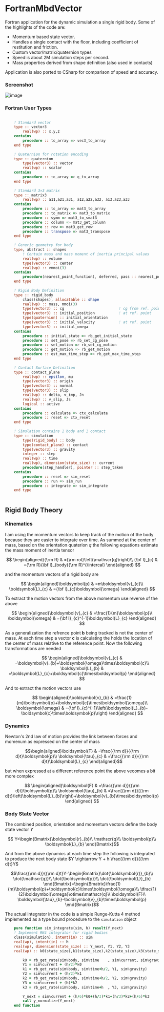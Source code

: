 # FortranMbdVector

Fortran application for the dynamic simulation a single rigid body. Some of the highlights of the code are:

 - Momentum based state vector.
 - Handles a single contact with the floor, including coefficient of restitution and friction.
 - Custom vector/matrix/quaternion types
 - Speed is about 2M simulation steps per second.
 - Mass properties derived from shape definition (also used in contacts)

Application is also ported to CSharp for comparison of speed and accuracy.

### Screenshot

![image](https://user-images.githubusercontent.com/22509289/175482233-1c1a6f26-f70d-427c-875c-7e36c8330258.png)

### Fortran User Types

```fortran

    ! Standard vector
    type :: vector3
        real(wp) :: x,y,z
    contains
        procedure :: to_array => vec3_to_array
    end type
    
    ! Quaternion for rotation encoding
    type :: quaternion
        type(vector3) :: vector
        real(wp) :: scalar
    contains
        procedure :: to_array => q_to_array
    end type
    
    ! Standard 3×3 matrix
    type :: matrix3
        real(wp) :: a11,a21,a31, a12,a22,a32, a13,a23,a33
    contains
        procedure :: to_array => mat3_to_array
        procedure :: to_matrix => mat3_to_matrix
        procedure :: symm => mat3_to_smat3
        procedure :: column => mat3_get_column
        procedure :: row => mat3_get_row
        procedure :: transpose => mat3_transpose
    end type
    
    ! Generic geometry for body
    type, abstract :: shapes
        ! Contain mass and mass moment of inertia principal values
        real(wp) :: volume
        type(vector3) :: center
        real(wp) :: vmmoi(3)
    contains
        procedure(nearest_point_function), deferred, pass :: nearest_point        
    end type
    
    ! Rigid Body Definition
    type :: rigid_body
        class(shapes), allocatable :: shape
        real(wp) :: mass, mmoi(3)
        type(vector3) :: cg                         ! cg from ref. point
        type(vector3) :: initial_position           ! at ref. point
        type(quaternion) :: initial_orientation             
        type(vector3) :: initial_velocity           ! at ref. point
        type(vector3) :: initial_omega    
    contains
        procedure :: initial_state => rb_get_initial_state
        procedure :: set_pose => rb_set_cg_pose
        procedure :: set_motion => rb_set_cg_motion
        procedure :: get_motion => rb_get_motion
        procedure :: est_max_time_step => rb_get_max_time_step
    end type
    
    ! Contact Surface Definition
    type :: contact_plane
        real(wp) :: epsilon, mu
        type(vector3) :: origin
        type(vector3) :: normal
        type(vector3) :: slip
        real(wp) :: delta, v_imp, Jn
        real(wp) :: v_slip, Js
        logical :: active
    contains
        procedure :: calculate => ctx_calculate
        procedure :: reset => ctx_reset
    end type
        
    ! Simulation contains 1 body and 1 contact
    type :: simulation
        type(rigid_body) :: body
        type(contact_plane) :: contact
        type(vector3) :: gravity
        integer :: step
        real(wp) :: time
        real(wp), dimension(state_size) :: current
        procedure(step_handler), pointer :: step_taken
    contains
        procedure :: reset => sim_reset
        procedure :: run => sim_run
        procedure :: integrate => sim_integrate
    end type
    
```

## Rigid Body Theory

### Kinematics

I am using the momentum vectors to keep track of the motion of the body because they are easier to integrate over time. As summed at the center of mass, based on the orientation quaterion $q$ the following equations estimate the mass moment of inertia tensor

$$
\begin{aligned}{\rm R} & ={\rm rot}\left(\mathscr{q}\right)\\
{\bf I}_{c} & ={\rm R}{\bf I}_{body}{\rm R}^{\intercal}
\end{aligned}
$$

and the momentum vectors of a rigid body are

$$
\begin{aligned}\boldsymbol{p} & =m\boldsymbol{v}_{c}\\
\boldsymbol{L}_{c} & ={\bf I}_{c}\boldsymbol{\omega}
\end{aligned}
$$

To extract the motion vectors from the above momentum use reverse of the above

$$
\begin{aligned}\boldsymbol{v}_{c} & =\frac{1}{m}\boldsymbol{p}\\
\boldsymbol{\omega} & ={\bf I}_{c}^{-1}\boldsymbol{L}_{c}
\end{aligned}
$$

As a generalization the refrence point **b** being tracked is not the center of mass. At each time step a vector $\boldsymbol{c}$ is calculating the holds the location of the center of mass relative to the reference point. Now the following transformations are needed 

$$
\begin{aligned}\boldsymbol{v}_{c} & =\boldsymbol{v}_{b}+\boldsymbol{\omega}\times\boldsymbol{c}\\
\boldsymbol{L}_{b} & =\boldsymbol{L}_{c}+\boldsymbol{c}\times\boldsymbol{p}
\end{aligned}
$$

And to extract the motion vectors use

$$
\begin{aligned}\boldsymbol{v}_{b} & =\frac{1}{m}\boldsymbol{p}+\boldsymbol{c}\times\boldsymbol{\omega}\\
\boldsymbol{\omega} & ={\bf I}_{c}^{-1}\left(\boldsymbol{L}_{b}-\boldsymbol{c}\times\boldsymbol{p}\right)
\end{aligned}
$$

### Dynamics

Newton's 2nd law of motion provides the link between forces and momenum as expressed on the center of mass

$$\begin{aligned}\boldsymbol{F} & =\frac{{\rm d}}{{\rm d}t}\boldsymbol{p}\\
\boldsymbol{\tau}_{c} & =\frac{{\rm d}}{{\rm d}t}\boldsymbol{L}_{c}
\end{aligned}$$

but when expressed at a different reference point the above vecomes a bit more complex

$$
\begin{aligned}\boldsymbol{F} & =\frac{{\rm d}}{{\rm d}t}\boldsymbol{p}\\
\boldsymbol{\tau}_{b} & =\frac{{\rm d}}{{\rm d}t}\left(\boldsymbol{L}_{b}\right)+\boldsymbol{v}_{b}\times\boldsymbol{p}
\end{aligned}
$$

### Body State Vector

The combined position, orientation and momentum vectors define the body state vector $Y$

$$
Y=\begin{Bmatrix}\boldsymbol{r}_{b}\\
\mathscr{q}\\
\boldsymbol{p}\\
\boldsymbol{L}_{b}
\end{Bmatrix}$$

And from the above dynamics at each time step the following is integrated to produce the next body state $Y \rightarrow Y + h \frac{{\rm d}}{{\rm d}t}Y$

$$\frac{{\rm d}}{{\rm d}t}Y=\begin{Bmatrix}\dot{\boldsymbol{r}}_{b}\\
\dot{\mathscr{q}}\\
\dot{\boldsymbol{p}}\\
\dot{\boldsymbol{L}}_{b}
\end{Bmatrix}=\begin{Bmatrix}\frac{1}{m}\boldsymbol{p}+\boldsymbol{c}\times\boldsymbol{\omega}\\
\tfrac{1}{2}\boldsymbol{\omega}\otimes\mathscr{q}\\
\boldsymbol{F}\\
\boldsymbol{\tau}_{b}-\boldsymbol{v}_{b}\times\boldsymbol{p}
\end{Bmatrix}$$

The actual integrator in the code is a simple Runge-Kutta 4 method implemented as a type bound procedure to the `simulation` object

```fortran
    pure function sim_integrate(sim, h) result(Y_next)
    ! Implement RK4 integrator for rigid bodies
    class(simulation), intent(in) :: sim
    real(wp), intent(in) :: h
    real(wp), dimension(state_size) :: Y_next, Y1, Y2, Y3
    real(wp) :: k0(state_size),k1(state_size),k2(state_size),k3(state_size)
    
        k0 = rb_get_rate(sim%body, sim%time    , sim%current, sim%gravity)
        Y1 = sim%current + (h/2)*k0
        k1 = rb_get_rate(sim%body, sim%time+h/2, Y1, sim%gravity)
        Y2 = sim%current + (h/2)*k1
        k2 = rb_get_rate(sim%body, sim%time+h/2, Y2, sim%gravity)
        Y3 = sim%current + (h)*k2
        k3 = rb_get_rate(sim%body, sim%time+h  , Y3, sim%gravity)
        
        Y_next = sim%current + (h/6)*k0+(h/3)*k1+(h/3)*k2+(h/6)*k3
        call y_normalize(Y_next)
    end function
```
